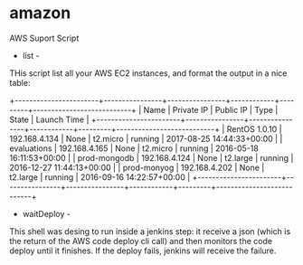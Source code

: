 # amazon
AWS Suport Script

- list -

THis script list all your AWS EC2 instances, and format the output in a nice table:

+-----------------------+----------------+----------------+------------+---------+---------------------------+
| Name                  | Private IP     | Public IP      | Type       | State   | Launch Time               |
+-----------------------+----------------+----------------+------------+---------+---------------------------+
| RentOS 1.0.10         | 192.168.4.134  | None           | t2.micro   | running | 2017-08-25 14:44:33+00:00 |
| evaluations           | 192.168.4.165  | None           | t2.micro   | running | 2016-05-18 16:11:53+00:00 |
| prod-mongodb          | 192.168.4.124  | None           | t2.large   | running | 2016-12-27 11:44:13+00:00 |
| prod-monyog           | 192.168.4.202  | None           | t2.large   | running | 2016-09-16 14:22:57+00:00 |
+-----------------------+----------------+----------------+------------+---------+---------------------------+

- waitDeploy -

This shell was desing to run inside a jenkins step: it receive a json (which is the return of the AWS code deploy cli call) and then monitors the code deploy until it finishes. If the deploy fails, jenkins will receive the failure.
